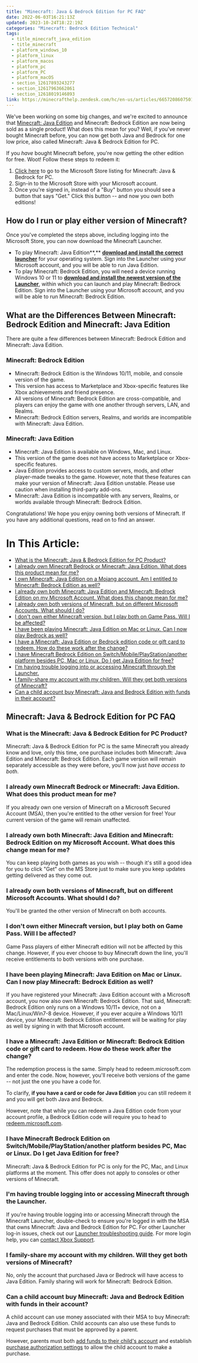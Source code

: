 ```yaml
---
title: "Minecraft: Java & Bedrock Edition for PC FAQ"
date: 2022-06-03T16:21:13Z
updated: 2023-10-24T18:22:19Z
categories: "Minecraft: Bedrock Edition Technical"
tags:
  - title_minecraft_java_edition
  - title_minecraft
  - platform_windows_10
  - platform_linux
  - platform_macos
  - platform_pc
  - platform_PC
  - platform_macOS
  - section_12617893243277
  - section_12617963662861
  - section_12618019146893
link: https://minecrafthelp.zendesk.com/hc/en-us/articles/6657208607501-Minecraft-Java-Bedrock-Edition-for-PC-FAQ
---
```


We've been working on some big changes, and we're excited to announce that [Minecraft: Java Edition](https://minecraft.net/download) and Minecraft: Bedrock Edition are now being sold as a single product! What does this mean for you? Well, if you've never bought Minecraft before, you can now get both Java and Bedrock for one low price, also called Minecraft: Java & Bedrock Edition for PC.

If you *have* bought Minecraft before, you're now getting the other edition for free. Woot! Follow these steps to redeem it:

1.  [Click here](https://aka.ms/JavaBedrockEdition) to go to the Microsoft Store listing for Minecraft: Java & Bedrock for PC.
2.  Sign-in to the Microsoft Store with your Microsoft account.
3.  Once you're signed in, instead of a "Buy" button you should see a button that says "Get." Click this button -- and now you own both editions!

## How do I run or play either version of Minecraft?

Once you've completed the steps above, including logging into the Microsoft Store, you can now download the Minecraft Launcher. 

-   To play Minecraft: Java Edition**,** [**download and install the correct launcher**](https://aka.ms/MinecraftLauncher) for your operating system. Sign into the Launcher using your Microsoft account, and you will be able to run Java Edition.  
-   To play Minecraft: Bedrock Edition, you will need a device running Windows 10 or 11 to [**download and install the newest version of the Launcher**](https://aka.ms/MinecraftLauncher), within which you can launch and play Minecraft: Bedrock Edition. Sign into the Launcher using your Microsoft account, and you will be able to run Minecraft: Bedrock Edition.  

## What are the Differences Between Minecraft: Bedrock Edition and Minecraft: Java Edition

There are quite a few differences between Minecraft: Bedrock Edition and Minecraft: Java Edition.

### Minecraft: Bedrock Edition

-   Minecraft: Bedrock Edition is the Windows 10/11, mobile, and console version of the game.
-   This version has access to Marketplace and Xbox-specific features like Xbox achievements and friend presence.
-   All versions of Minecraft: Bedrock Edition are cross-compatible, and players can enjoy the game with one another through servers, LAN, and Realms.
-   Minecraft: Bedrock Edition servers, Realms, and worlds are incompatible with Minecraft: Java Edition.

### Minecraft: Java Edition

-   Minecraft: Java Edition is available on Windows, Mac, and Linux.
-   This version of the game does not have access to Marketplace or Xbox-specific features.
-   Java Edition provides access to custom servers, mods, and other player-made tweaks to the game. However, note that these features can make your version of Minecraft: Java Edition unstable. Please use caution when installing third-party add-ons.
-   Minecraft: Java Edition is incompatible with any servers, Realms, or worlds available through Minecraft: Bedrock Edition.

Congratulations! We hope you enjoy owning both versions of Minecraft. If you have any additional questions, read on to find an answer.

# In This Article:

-   [What is the Minecraft: Java & Bedrock Edition for PC Product?](https://minecrafthelp.zendesk.com/hc/en-us/articles/6657208607501-Minecraft-Java-Bedrock-Edition-for-PC-FAQ#h_01GB3FXGMQZ01AX0SZV9KP80C5)
-   [I already own Minecraft Bedrock or Minecraft: Java Edition. What does this product mean for me?](https://minecrafthelp.zendesk.com/hc/en-us/articles/6657208607501-Minecraft-Java-Bedrock-Edition-for-PC-FAQ#h_01GB3FXQCFY7CMCAF7HHKXSVM1)
-   [I own Minecraft: Java Edition on a Mojang account. Am I entitled to Minecraft: Bedrock Edition as well?](https://minecrafthelp.zendesk.com/hc/en-us/articles/6657208607501-Minecraft-Java-Bedrock-Edition-for-PC-FAQ#h_01GB3FXWTMF77QB6559520K9D5)
-   [I already own both Minecraft: Java Edition and Minecraft: Bedrock Edition on my Microsoft Account. What does this change mean for me?](https://minecrafthelp.zendesk.com/hc/en-us/articles/6657208607501-Minecraft-Java-Bedrock-Edition-for-PC-FAQ#h_01GB3FY3S0M0PR9QYFR0FJZNCX)
-   [I already own both versions of Minecraft, but on different Microsoft Accounts. What should I do?](https://minecrafthelp.zendesk.com/hc/en-us/articles/6657208607501-Minecraft-Java-Bedrock-Edition-for-PC-FAQ#h_01GB3G4CC4GX50HBKJZXQ5T0ZE)
-   [I don't own either Minecraft version, but I play both on Game Pass. Will I be affected?](https://minecrafthelp.zendesk.com/hc/en-us/articles/6657208607501-Minecraft-Java-Bedrock-Edition-for-PC-FAQ#h_01GB3G57F4FT8RJHJ9GWQ3GC9F)
-   [I have been playing Minecraft: Java Edition on Mac or Linux. Can I now play Bedrock as well?](https://minecrafthelp.zendesk.com/hc/en-us/articles/6657208607501-Minecraft-Java-Bedrock-Edition-for-PC-FAQ#h_01GB3G5ESBM7678NNAGTSEFBS2)
-   [I have a Minecraft: Java Edition or Bedrock edition code or gift card to redeem. How do these work after the change?](https://minecrafthelp.zendesk.com/hc/en-us/articles/6657208607501-Minecraft-Java-Bedrock-Edition-for-PC-FAQ#h_01GB3G5VY33KTERRY15Y7Y12WQ)
-   [I have Minecraft Bedrock Edition on Switch/Mobile/PlayStation/another platform besides PC, Mac or Linux. Do I get Java Edition for free?](https://minecrafthelp.zendesk.com/hc/en-us/articles/6657208607501-Minecraft-Java-Bedrock-Edition-for-PC-FAQ#h_01GB3G63TQFJK7DG13AMTQ70KT)
-   [I\'m having trouble logging into or accessing Minecraft through the Launcher.](https://minecrafthelp.zendesk.com/hc/en-us/articles/6657208607501-Minecraft-Java-Bedrock-Edition-for-PC-FAQ#h_01GB3G6CN3WE2VBRTT2FKY04EK)
-   [I family-share my account with my children. Will they get both versions of Minecraft?](https://minecrafthelp.zendesk.com/hc/en-us/articles/6657208607501-Minecraft-Java-Bedrock-Edition-for-PC-FAQ#h_01GB3G6R1FJP8FSTJFJEQPE928)
-   [Can a child account buy Minecraft: Java and Bedrock Edition with funds in their account?](https://minecrafthelp.zendesk.com/hc/en-us/articles/6657208607501-Minecraft-Java-Bedrock-Edition-for-PC-FAQ#h_01GB3G6Y5X20QNMWES948D8G1M)

## Minecraft: Java & Bedrock Edition for PC FAQ

### What is the Minecraft: Java & Bedrock Edition for PC Product?

Minecraft: Java & Bedrock Edition for PC is the same Minecraft you already know and love, only this time, one purchase includes both Minecraft: Java Edition and Minecraft: Bedrock Edition. Each game version will remain separately accessible as they were before, you'll now just *have access to both*.

### I already own Minecraft Bedrock or Minecraft: Java Edition. What does this product mean for me?

If you already own one version of Minecraft on a Microsoft Secured Account (MSA), then you're entitled to the other version for free! Your current version of the game will remain unaffected.

### I already own both Minecraft: Java Edition and Minecraft: Bedrock Edition on my Microsoft Account. What does this change mean for me?

You can keep playing both games as you wish -- though it's still a good idea for you to click "Get" on the MS Store just to make sure you keep updates getting delivered as they come out.

### I already own both versions of Minecraft, but on different Microsoft Accounts. What should I do?

You'll be granted the other version of Minecraft on both accounts.

### I don't own either Minecraft version, but I play both on Game Pass. Will I be affected?

Game Pass players of either Minecraft edition will not be affected by this change. However, if you ever choose to buy Minecraft down the line, you'll receive entitlements to both versions with one purchase.

### I have been playing Minecraft: Java Edition on Mac or Linux. Can I now play Minecraft: Bedrock Edition as well?

If you have registered your Minecraft: Java Edition account with a Microsoft account, you now also own Minecraft: Bedrock Edition. That said, Minecraft: Bedrock Edition only runs on a Windows 10/11+ device, not on a Mac/Linux/Win7-8 device. However, if you ever acquire a Windows 10/11 device, your Minecraft: Bedrock Edition entitlement will be waiting for play as well by signing in with that Microsoft account.

### I have a Minecraft: Java Edition or Minecraft: Bedrock Edition code or gift card to redeem. How do these work after the change?

The redemption process is the same. Simply head to redeem.microsoft.com and enter the code. Now, however, you'll receive both versions of the game -- not just the one you have a code for.

To clarify, **if you have a card or code for Java Edition** you can still redeem it and you will get both Java and Bedrock.

However, note that while you can redeem a Java Edition code from your account profile, a Bedrock Edition code will require you to head to [redeem.microsoft.com](https://redeem.microsoft.com/).

### I have Minecraft Bedrock Edition on Switch/Mobile/PlayStation/another platform besides PC, Mac or Linux. Do I get Java Edition for free?

Minecraft: Java & Bedrock Edition for PC is only for the PC, Mac, and Linux platforms at the moment. This offer does not apply to consoles or other versions of Minecraft.

### I\'m having trouble logging into or accessing Minecraft through the Launcher.

If you\'re having trouble logging into or accessing Minecraft through the Minecraft Launcher, double-check to ensure you\'re logged in with the MSA that owns Minecraft: Java and Bedrock Edition for PC. For other Launcher log-in issues, check out our [Launcher troubleshooting guide](https://help.minecraft.net/hc/en-us/articles/6662588435597). For more login help, you can [contact Xbox Support](https://support.xbox.com/en-US/contact-us).

### I family-share my account with my children. Will they get both versions of Minecraft?

No, only the account that purchased Java or Bedrock will have access to Java Edition. Family sharing will work for Minecraft: Bedrock Edition.

### Can a child account buy Minecraft: Java and Bedrock Edition with funds in their account?

A child account can use money associated with their MSA to buy Minecraft: Java and Bedrock Edition. Child accounts can also use these funds to request purchases that must be approved by a parent.

However, parents must both [add funds to their child\'s account](https://support.microsoft.com/en-us/account-billing/add-money-to-your-family-member-s-microsoft-account-d2a4d821-4d8b-fe19-49f1-c21d51f18aa7) and establish [purchase authorization settings](https://support.microsoft.com/en-us/account-billing/spending-limits-in-family-safety-f30d6801-165d-9f86-3fe7-063245c0449b) to allow the child account to make a purchase.
